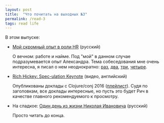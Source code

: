 ```yaml
---
layout: post
title:  "Что почитать на выходных №3"
permalink: /read-3
tags: read life
---
```


В этом выпуске:

- [Мой скромный опыт в роли HR](http://eax.me/hr-experience/) (русский)

  О вечном: работе и найме. Под "мой" в данном случае подразумевается опыт
  Александра. Тема собеседования мне очень интересна, я писал о нем
  неоднократно: [раз](/how-to-be-interviewed), [два](/dont-ask),
  [три](/how-to-interview), [четыре](/lead).

- [Rich Hickey: Spec-ulation Keynote](https://www.youtube.com/watch?v=oyLBGkS5ICk&list=PLZdCLR02grLofiMKo0bCeLHZC0_2rpqsz&index=1)
  (видео, английский)

  Опубликованы доклады с Clojure/conj 2016
  ([плейлист](https://www.youtube.com/playlist?list=PLZdCLR02grLofiMKo0bCeLHZC0_2rpqsz)). Судя
  по заголовкам, все доклады интересные, но пусть это будет Рич в качестве
  главного рекомендуемого к просмотру.

- На сладкое:
  [Один день из жизни Николая Ивановича](https://rufabula.com/author/shrmndrzd/991)
  (русский)

  Просто читать до конца.
